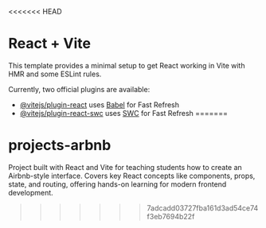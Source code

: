 <<<<<<< HEAD
# React + Vite

This template provides a minimal setup to get React working in Vite with HMR and some ESLint rules.

Currently, two official plugins are available:

- [@vitejs/plugin-react](https://github.com/vitejs/vite-plugin-react/blob/main/packages/plugin-react/README.md) uses [Babel](https://babeljs.io/) for Fast Refresh
- [@vitejs/plugin-react-swc](https://github.com/vitejs/vite-plugin-react-swc) uses [SWC](https://swc.rs/) for Fast Refresh
=======
# projects-arbnb
Project built with React and Vite for teaching students how to create an Airbnb-style interface. Covers key React concepts like components, props, state, and routing, offering hands-on learning for modern frontend development.
>>>>>>> 7adcadd03727fba161d3ad54ce74f3eb7694b22f
